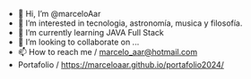 - 👋 Hi, I’m @marceloAar
- 👀 I’m interested in tecnologia, astronomía,  musica y filosofía. 
- 🌱 I’m currently learning JAVA Full Stack
- 💞️ I’m looking to collaborate on ...
- 📫 How to reach me / marcelo_aar@hotmail.com
- Portafolio / https://marceloaar.github.io/portafolio2024/

<!---
marceloAar/marceloAar is a ✨ special ✨ repository because its `README.md` (this file) appears on your GitHub profile.
You can click the Preview link to take a look at your changes.
--->
